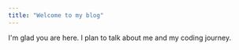 ```yaml
---
title: "Welcome to my blog"
---
```


I'm glad you are here. I plan to talk about me and my coding journey.
